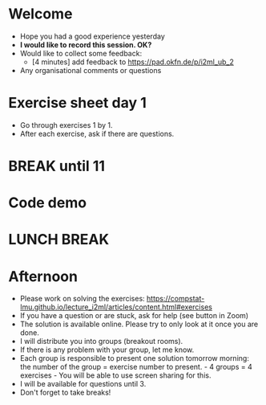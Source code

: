 # Welcome

- Hope you had a good experience yesterday
- **I would like to record this session. OK?**
- Would like to collect some feedback:
	- [4 minutes] add feedback to https://pad.okfn.de/p/i2ml_ub_2 
- Any organisational comments or questions



# Exercise sheet day 1

- Go through exercises 1 by 1.
- After each exercise, ask if there are questions.

# BREAK until 11

# Code demo 

# LUNCH BREAK

# Afternoon

- Please work on solving the exercises:
  https://compstat-lmu.github.io/lecture_i2ml/articles/content.html#exercises
- If you have a question or are stuck, ask for help (see button
  in Zoom)
- The solution is available online. Please try to only look at
  it once you are done.
- I will distribute you into groups (breakout rooms).
- If there is any problem with your group, let me know.
- Each group is responsible to present one solution tomorrow
  morning: the number of the group = exercise number to present.
        - 4 groups = 4 exercises
        - You will be able to use screen sharing for this.
- I will be available for questions until 3.
- Don't forget to take breaks!




